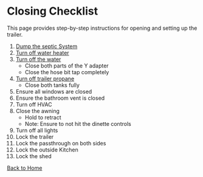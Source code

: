 # Closing Checklist

This page provides step-by-step instructions for opening and setting up the trailer.

1. [Dump the septic System](septic.md)
2. [Turn off water heater](images/water-heater-power.jpg)
3. [Turn off the water](images/main-water.jpg)
    - Close both parts of the Y adapter
    - Close the hose bit tap completely
4. [Turn off trailer propane](images/trailer-propane.jpg)
    - Close both tanks fully
5. Ensure all windows are closed
6. Ensure the bathroom vent is closed
7. Turn off HVAC
8. Close the awning
    - Hold to retract
    - Note: Ensure to not hit the dinette controls
9. Turn off all lights
10. Lock the trailer
11. Lock the passthrough on both sides
12. Lock the outside Kitchen
13. Lock the shed

[Back to Home](index.md)